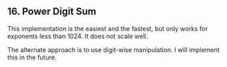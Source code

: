 ## 16. Power Digit Sum

This implementation is the easiest and the fastest, but only works for exponents less than 1024. It does not scale well.

The alternate approach is to use digit-wise manipulation. I will implement this in the future.